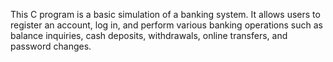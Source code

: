 This C program is a basic simulation of a banking system. It allows users to register an account, log in, and perform various banking operations such as balance inquiries, cash deposits, withdrawals, online transfers, and password changes.
